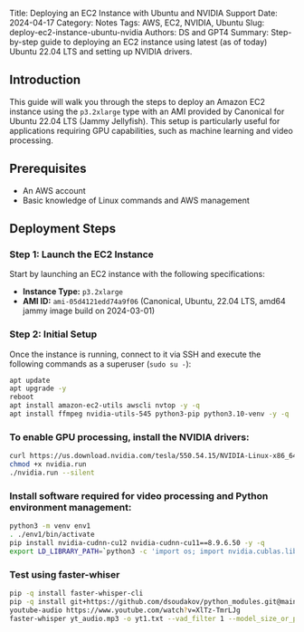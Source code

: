 Title: Deploying an EC2 Instance with Ubuntu and NVIDIA Support
Date: 2024-04-17
Category: Notes
Tags: AWS, EC2, NVIDIA, Ubuntu
Slug: deploy-ec2-instance-ubuntu-nvidia
Authors: DS and GPT4
Summary: Step-by-step guide to deploying an EC2 instance using latest (as of today) Ubuntu 22.04 LTS and setting up NVIDIA drivers.

## Introduction

This guide will walk you through the steps to deploy an Amazon EC2 instance using the `p3.2xlarge` type with an AMI provided by Canonical for Ubuntu 22.04 LTS (Jammy Jellyfish). This setup is particularly useful for applications requiring GPU capabilities, such as machine learning and video processing.

## Prerequisites

- An AWS account
- Basic knowledge of Linux commands and AWS management

## Deployment Steps

### Step 1: Launch the EC2 Instance

Start by launching an EC2 instance with the following specifications:

- **Instance Type:** `p3.2xlarge`
- **AMI ID:** `ami-05d4121edd74a9f06` (Canonical, Ubuntu, 22.04 LTS, amd64 jammy image build on 2024-03-01)

### Step 2: Initial Setup

Once the instance is running, connect to it via SSH and execute the following commands as a superuser (`sudo su -`):

```bash
apt update
apt upgrade -y
reboot
apt install amazon-ec2-utils awscli nvtop -y -q
apt install ffmpeg nvidia-utils-545 python3-pip python3.10-venv -y -q
```
### To enable GPU processing, install the NVIDIA drivers:
```bash
curl https://us.download.nvidia.com/tesla/550.54.15/NVIDIA-Linux-x86_64-550.54.15.run -o nvidia.run
chmod +x nvidia.run
./nvidia.run --silent
```

### Install software required for video processing and Python environment management:
```bash
python3 -m venv env1
. ./env1/bin/activate
pip install nvidia-cudnn-cu12 nvidia-cudnn-cu11==8.9.6.50 -y -q
export LD_LIBRARY_PATH=`python3 -c 'import os; import nvidia.cublas.lib; import nvidia.cudnn.lib; print(os.path.dirname(nvidia.cublas.lib.__file__) + ":" + os.path.dirname(nvidia.cudnn.lib.__file__))'`
```

### Test using faster-whiser
```bash
pip -q install faster-whisper-cli
pip -q install git+https://github.com/dsoudakov/python_modules.git@main#subdirectory=youtube_audio
youtube-audio https://www.youtube.com/watch?v=XlTz-TmrLJg
faster-whisper yt_audio.mp3 -o yt1.txt --vad_filter 1 --model_size_or_path large-v3
```